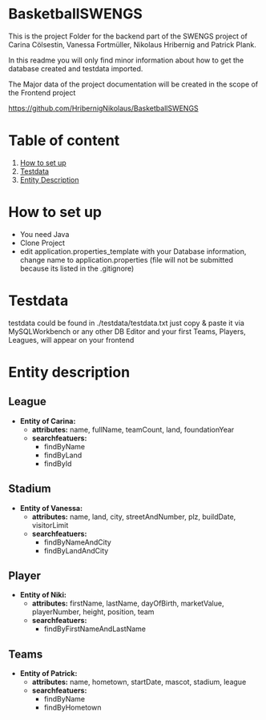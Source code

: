 # BasketballSWENGS
This is the project Folder for the backend part of the SWENGS project of Carina Cölsestin, Vanessa Fortmüller, Nikolaus Hribernig and Patrick Plank.

In this readme you will only find minor information about how to get the database created and testdata imported. 

The Major data of the project documentation will be created in the scope of the Frontend project 

https://github.com/HribernigNikolaus/BasketballSWENGS

# Table of content

1. [How to set up](#how-to-set-up)
2. [Testdata](#testdata)
3. [Entity Description](#entity-description) 


# How to set up
* You need Java 
* Clone Project
* edit application.properties_template with your Database information,  
  change name to application.properties 
  (file will not be submitted because its listed in the .gitignore)

# Testdata
testdata could be found in ./testdata/testdata.txt 
just copy  & paste it via MySQLWorkbench or any other DB Editor and your first Teams, Players, Leagues, will appear on your frontend


# Entity description   

## League
* **Entity of Carina:**
    * **attributes:** name, fullName, teamCount, land, foundationYear
    * **searchfeatuers:**
        * findByName
        * findByLand
        * findById  
        
## Stadium
* **Entity of Vanessa:**
    * **attributes:** name, land, city, streetAndNumber, plz, buildDate, visitorLimit
    * **searchfeatuers:**
        * findByNameAndCity
        * findByLandAndCity


## Player
* **Entity of Niki:**
    * **attributes:** firstName, lastName, dayOfBirth, marketValue, playerNumber, height, position, team
    * **searchfeatuers:**
        * findByFirstNameAndLastName


## Teams
* **Entity of Patrick:**
    * **attributes:** name, hometown, startDate, mascot, stadium, league
    * **searchfeatuers:**
        * findByName
        * findByHometown
        
